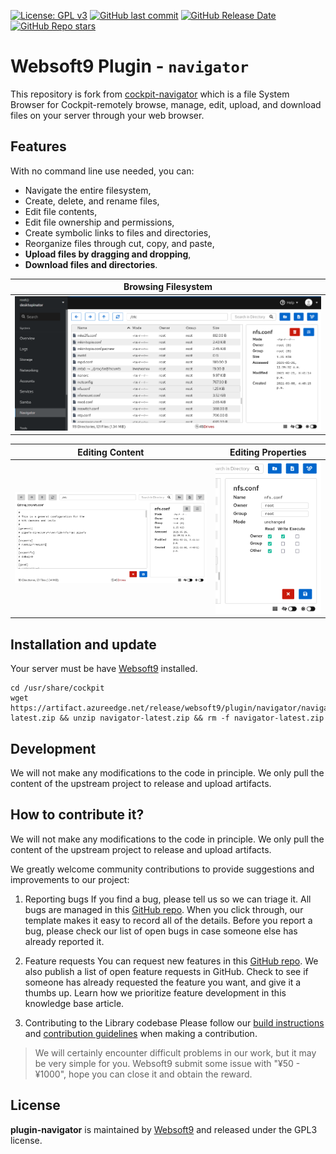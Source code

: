[![License: GPL v3](https://img.shields.io/badge/License-GPL%20v3-blue.svg)](http://www.gnu.org/licenses/gpl-3.0)
[![GitHub last commit](https://img.shields.io/github/last-commit/Websoft9/plugin-navigator)](https://github.com/Websoft9/plugin-navigator)
[![GitHub Release Date](https://img.shields.io/github/release-date/Websoft9/plugin-navigator)](https://github.com/Websoft9/plugin-navigator)
[![GitHub Repo stars](https://img.shields.io/github/stars/Websoft9/plugin-navigator?style=social)](https://github.com/Websoft9/plugin-navigator)

# Websoft9 Plugin - `navigator`

This repository is fork from [cockpit-navigator](https://github.com/45Drives/cockpit-navigator.git) which is a file System Browser for Cockpit-remotely browse, manage, edit, upload, and download files on your server through your web browser.

## Features

With no command line use needed, you can:

- Navigate the entire filesystem,
- Create, delete, and rename files,
- Edit file contents,
- Edit file ownership and permissions,
- Create symbolic links to files and directories,
- Reorganize files through cut, copy, and paste,
- **Upload files by dragging and dropping**,
- **Download files and directories**.

| Browsing Filesystem                      |
| ---------------------------------------- |
| ![User Interface](./src/doc/ui_root.png) |

| Editing Content                           | Editing Properties                          |
| ----------------------------------------- | ------------------------------------------- |
| ![Edit Contents](./src/doc/ui_editor.png) | ![Edit Preferences](./src/doc/ui_prefs.png) |

## Installation and update

Your server must be have [Websoft9](https://github.com/Websoft9) installed.

```
cd /usr/share/cockpit
wget https://artifact.azureedge.net/release/websoft9/plugin/navigator/navigator-latest.zip && unzip navigator-latest.zip && rm -f navigator-latest.zip
```

## Development

We will not make any modifications to the code in principle. We only pull the content of the upstream project to release and upload artifacts.

## How to contribute it?

We will not make any modifications to the code in principle. We only pull the content of the upstream project to release and upload artifacts.

We greatly welcome community contributions to provide suggestions and improvements to our project:

1. Reporting bugs
   If you find a bug, please tell us so we can triage it. All bugs are managed in this [GitHub repo](https://github.com/45Drives/cockpit-navigator/issues/new/choose). When you click through, our template makes it easy to record all of the details. Before you report a bug, please check our list of open bugs in case someone else has already reported it.

2. Feature requests
   You can request new features in this [GitHub repo](https://github.com/Websoft9/plugin-navigator/issues/new?assignees=&labels=enhancement&projects=&template=feature_request.md&title=enhancement+title+for+%5Bappname%5D). We also publish a list of open feature requests in GitHub. Check to see if someone has already requested the feature you want, and give it a thumbs up.
   Learn how we prioritize feature development in this knowledge base article.

3. Contributing to the Library codebase
   Please follow our [build instructions](./docs/developer.md) and [contribution guidelines](CONTRBUTING.md) when making a contribution.

> We will certainly encounter difficult problems in our work, but it may be very simple for you. Websoft9 submit some issue with "¥50 - ¥1000", hope you can close it and obtain the reward.

## License

**plugin-navigator** is maintained by [Websoft9](https://www.websoft9.com) and released under the GPL3 license.
